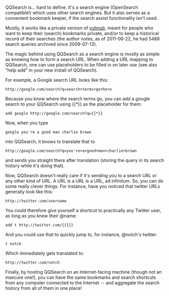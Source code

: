 QQSearch is... hard to define. It's a search engine (OpenSearch compatible!)
which uses other search engines. But it also serves as a convenient bookmark
keeper, if the search assist functionality isn't used.

Mostly, it works like a private version of [yubnub](http://yubnub.org/), meant
for people who want to keep their (search) bookmarks private, and/or to keep a
historical record of their searches (the author notes, as of 2011-06-22, he
had 5488 search queries archived since 2009-07-13).


The magic behind using QQSearch as a search engine is mostly as simple as
knowing how to form a search URL. When adding a URL mapping to QQSearch, one can
use placeholders to be filled in on later use (see also "help add" in your new
install of QQSearch).


For example, a Google search URL looks like this:

    http://google.com/search?q=search+terms+go+here

Because you know where the search terms go, you can add a google search to your
QQSearch using \{\{\*\}\} as the placeholder for them:

    add google http://google.com/search?q={{*}}

Now, when you type

    google you're a good man charlie brown

into QQSearch, it knows to translate that to

    http://google.com/search?q=you're+a+good+man+charlie+brown

and sends you straight there after translation (storing the query in its search
history while it's doing that).


Now, QQSearch doesn't really care if it's sending you to a search URL or any
other kind of URL. A URL is a URL is a URL, ad infinitum. So, you can do some
really clever things. For instance, have you noticed that twitter URLs generally
look like this:

    http://twitter.com/username

You could therefore give yourself a shortcut to practically any Twitter user, as
long as you knew their @name:

    add t http://twitter.com/{{1}}

And you could use that to quickly jump to, for instance, @notch's twitter:

    t notch

Which immediately gets translated to:

    http://twitter.com/notch


Finally, by hosting QQSearch on an Internet-facing machine (though not an 
insecure one!), you can have the same bookmarks and search shortcuts from
any computer connected to the Internet -- and aggregate the search 
history from all of them in one place!
